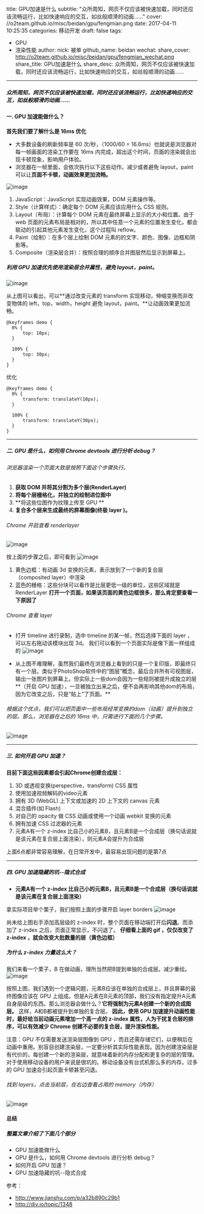 title: GPU加速是什么
subtitle: "众所周知，网页不仅应该被快速加载，同时还应该流畅运行，比如快速响应的交互，如丝般顺滑的动画……"
cover: //o2team.github.io/misc/beidan/gpu/fengmian.png
date: 2017-04-11 10:25:35
categories: 移动开发
draft: false
tags:
  - GPU
  - 渲染性能
author:
    nick: 被单
    github_name: beidan
wechat:
    share_cover: http://o2team.github.io/misc/beidan/gpu/fengmian_wechat.png
    share_title: GPU加速是什么
    share_desc: 众所周知，网页不仅应该被快速加载，同时还应该流畅运行，比如快速响应的交互，如丝般顺滑的动画……

---

<!-- more -->
##### 众所周知，网页不仅应该被快速加载，同时还应该流畅运行，比如快速响应的交互，如丝般顺滑的动画……

#### 一. GPU 加速能做什么？
**首先我们要了解什么是 16ms 优化**
- 大多数设备的刷新频率是 60 次/秒，（1000/60 = 16.6ms）也就说是浏览器对每一帧画面的渲染工作要在 16ms 内完成，超出这个时间，页面的渲染就会出现卡顿现象，影响用户体验。
- 浏览器在一帧里面，会依次执行以下这些动作。减少或者避免 layout，paint 可以让**页面不卡顿，动画效果更加流畅。**

![image](http://images2015.cnblogs.com/blog/910706/201702/910706-20170208123830713-1326457716.png)

 1. JavaScript：JavaScript 实现动画效果，DOM 元素操作等。
 2. Style（计算样式）：确定每个 DOM 元素应该应用什么 CSS 规则。
 3. Layout（布局）：计算每个 DOM 元素在最终屏幕上显示的大小和位置。由于 web 页面的元素布局是相对的，所以其中任意一个元素的位置发生变化，都会联动的引起其他元素发生变化，这个过程叫 reflow。
 4. Paint（绘制）：在多个层上绘制 DOM 元素的的文字、颜色、图像、边框和阴影等。
 5. Composite（渲染层合并）：按照合理的顺序合并图层然后显示到屏幕上。

##### 利用 GPU 加速优先使用渲染层合并属性，避免 layout，paint。
![image](http://images2015.cnblogs.com/blog/910706/201704/910706-20170407162951363-442151370.png)

从上图可以看出，可以**通过改变元素的 transform 实现移动，伸缩变换而非改变物体的 left，top，width，height 避免 layout，paint。**让动画效果更加流畅。

```
@keyframes demo {
  0% {
      top: 10px;
  }

  100% {
      top: 30px;
  }
}
```
优化
```
@keyframes demo {
  0% {
      transform: translateY(10px);
  }

  100% {
      transform: translateY(30px);
  }
}
```
---

##### 二. GPU 是什么，如何用 Chrome devtools 进行分析 debug？
###### 浏览器渲染一个页面大致是按照下面这个步骤执行。
 1. **获取 DOM 并将其分割为多个层(RenderLayer)**
 2. **将每个层栅格化，并独立的绘制进位图中**
 3. **将这些位图作为纹理上传至 GPU **
 4. **复合多个层来生成最终的屏幕图像(终极 layer )。**

###### Chrome 开启查看 renderlayer
![image](http://images2015.cnblogs.com/blog/910706/201704/910706-20170407100715066-801725481.png)

按上面的步骤之后，即可看到
![image](http://images2015.cnblogs.com/blog/910706/201704/910706-20170407100742472-1054667452.png)

 1. 黄色边框：有动画 3d 变换的元素，表示放到了一个新的复合层（composited layer）中渲染
 2. 蓝色的栅格：这些分块可以看作是比层更低一级的单位，这些区域就是 RenderLayer
**打开一个页面，如果该页面的黄色边框很多，那么肯定要查看一下原因了**

###### Chrome 查看 layer
- 打开 timeline 进行录制，选中 timeline 的某一帧，然后选择下面的 layer ，可以左右拖动该模块出现 3d。
我们可以看到一个页面实际是像下面一样组成的
![image](http://images2015.cnblogs.com/blog/910706/201704/910706-20170407102117816-2052416646.png)

- 从上图不难理解，虽然我们最终在浏览器上看到的只是一个复印版，即最终只有一个层。类似于PhotoShop软件中的“图层”概念，最后合并所有可视图层，输出一张图片到屏幕上。但实际上一些dom会因为一些规则被提升成独立的层**（开启 GPU 加速），一旦被独立出来之后，便不会再影响其他dom的布局，因为它改变之后，只是“贴上”了页面。**

###### 根据这个优点，我们可以把页面中一些布局经常变换的dom（动画）提升到独立的层。那么，浏览器在之后的 16ms 中，只需进行下面的几个步骤。
![image](http://images2015.cnblogs.com/blog/910706/201704/910706-20170407102822988-279994525.png)

---

##### 三. 如何开启 GPU 加速？
**目前下面这些因素都会引起Chrome创建合成层：**
1. 3D 或透视变换(perspective，transform) CSS 属性
2. 使用加速视频解码的video元素
3. 拥有 3D (WebGL) 上下文或加速的 2D 上下文的 canvas 元素
4. 混合插件(如 Flash)
5. 对自己的 opacity 做 CSS 动画或使用一个动画 webkit 变换的元素
6. 拥有加速 CSS 过滤器的元素
7. 元素A有一个 z-index 比自己小的元素B，且元素B是一个合成层（换句话说就是该元素在复合层上面渲染），则元素A会提升为合成层

上面6点都非常容易理解，在日常开发中，最容易出现问题的是第7点

---

##### 四. GPU 加速隐藏的坑--隐式合成
- **元素A有一个 z-index 比自己小的元素B，且元素B是一个合成层（换句话说就是该元素在复合层上面渲染）**

拿实际项目举个栗子，我们按照上面的步骤开启 layer borders
![image](http://images2015.cnblogs.com/blog/910706/201704/910706-20170407130508175-122098207.gif)

尚未给上图右手添加高层级的 z-index 时，整个页面在移动端打开后**闪退**。而添加了 z-index 之后，页面正常显示，不闪退了。
**仔细看上面的 gif ，仅仅改变了 z-index ，就会改变大批数量的层（黄色边框）**

##### 为什么 z-index 力量这么大？
我们来看一个栗子，B 在做动画，理所当然把B提到单独的合成层。减少重绘。
![image](http://images2015.cnblogs.com/blog/910706/201704/910706-20170407143632582-1052021913.gif)

按照上图，我们遇到一个逻辑问题，元素B应该在单独的合成层上，并且屏幕的最终图像应该在 GPU 上组成。但是A元素在B元素的顶部，我们没有指定提升A元素自身层级的东西。那么浏览器会做什么？**它将强制为元素A创建一个新的合成图层。**
这样，A和B都被提升到单独的复合层。
**因此，使用 GPU 加速提升动画性能时，最好给当前动画元素增加一个高一点的 z-index 属性，人为干扰复合层的排序，可以有效减少 Chrome 创建不必要的复合层，提升渲染性能。**

注意：GPU 不仅需要发送渲染层图像到 GPU ，而且还需存储它们，以便稍后在动画中重用。别盲目创建渲染层，一定要分析其实际性能表现。因为创建渲染层是有代价的，每创建一个新的渲染层，就意味着新的内存分配和更复杂的层的管理。对于使用移动设备的用户来说是很坑的。移动设备没有台式机那么多的内存。过多的 GPU 加速会引起页面卡顿甚至闪退。
###### 找到 layers，点击当前层，在右边查看占用的 memory（内存）
![image](http://images2015.cnblogs.com/blog/910706/201704/910706-20170407150159800-1434499062.png)

#### 总结
##### 整篇文章介绍了下面几个部分
- GPU 加速能做什么
- GPU 是什么，如何用 Chrome devtools 进行分析 debug？
- 如何开启 GPU 加速？
- GPU 加速隐藏的坑--隐式合成

参考：
- http://www.jianshu.com/p/a32b890c29b1
- http://div.io/topic/1348

